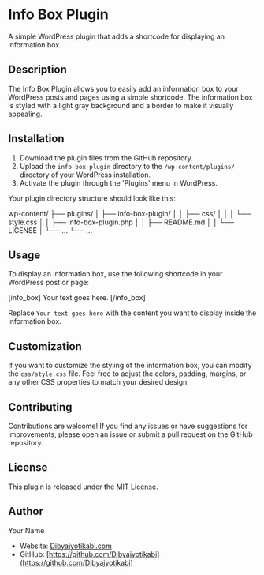 # Info Box Plugin

A simple WordPress plugin that adds a shortcode for displaying an information box.

## Description

The Info Box Plugin allows you to easily add an information box to your WordPress posts and pages using a simple shortcode. The information box is styled with a light gray background and a border to make it visually appealing.

## Installation

1. Download the plugin files from the GitHub repository.
2. Upload the `info-box-plugin` directory to the `/wp-content/plugins/` directory of your WordPress installation.
3. Activate the plugin through the 'Plugins' menu in WordPress.

Your plugin directory structure should look like this:

wp-content/
├── plugins/
│   ├── info-box-plugin/
│   │   ├── css/
│   │   │   └── style.css
│   │   ├── info-box-plugin.php
│   │   ├── README.md
│   │   └── LICENSE
│   └── ...
└── ...

## Usage

To display an information box, use the following shortcode in your WordPress post or page:

[info_box]
Your text goes here.
[/info_box]

Replace `Your text goes here` with the content you want to display inside the information box.

## Customization

If you want to customize the styling of the information box, you can modify the `css/style.css` file. Feel free to adjust the colors, padding, margins, or any other CSS properties to match your desired design.

## Contributing

Contributions are welcome! If you find any issues or have suggestions for improvements, please open an issue or submit a pull request on the GitHub repository.

## License

This plugin is released under the [MIT License](https://opensource.org/licenses/MIT).

## Author

Your Name
- Website: [Dibyajyotikabi.com](https://dibyajyotikabi.com)
- GitHub: [https://github.com/Dibyajyotikabi](https://github.com/Dibyajyotikabi)

